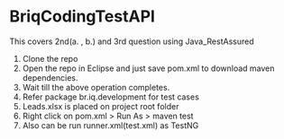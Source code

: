 # BriqCodingTestAPI
This covers 2nd(a. , b.) and 3rd question using Java_RestAssured

1. Clone the repo
2. Open the repo in Eclipse and just save pom.xml to download maven dependencies.
3. Wait till the above operation completes.
4. Refer package br.iq.development for test cases
5. Leads.xlsx is placed on project root folder
6. Right click on pom.xml > Run As > maven test
7. Also can be run runner.xml(test.xml) as TestNG

